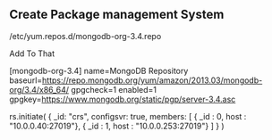 ## Create Package management System

/etc/yum.repos.d/mongodb-org-3.4.repo


Add To That 


[mongodb-org-3.4]
name=MongoDB Repository
baseurl=https://repo.mongodb.org/yum/amazon/2013.03/mongodb-org/3.4/x86_64/
gpgcheck=1
enabled=1
gpgkey=https://www.mongodb.org/static/pgp/server-3.4.asc


rs.initiate(
	{
		_id: "crs",
		configsvr: true,
		members: [
			{ _id : 0, host : "10.0.0.40:27019"},
			{ _id : 1, host : "10.0.0.253:27019"}
		]
	}
)
